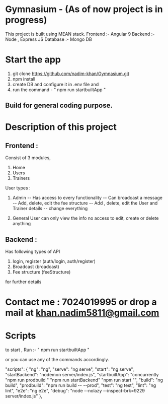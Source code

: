 # Gymnasium - (As of now project is in progress)

This project is built using MEAN stack.
Frontend :- Angular 9
Backend :- Node , Express JS
Database :- Mongo DB

# Start the app
1. git clone https://github.com/nadim-khan/Gymnasium.git
2. npm install
3. create DB and configure it in .env file and 
4. run the command - " npm run startbuiltApp "

## Build for general coding purpose.

# Description of this project

## Frontend : 
Consist of 3 modules,
1. Home 
2. Users
3. Trainers

User types :
1. Admin
-- Has access to every functionality
-- Can broadcast a message
-- Add, delete, edit the fee structure
-- Add , delete, edit the User and Trainer details
-- change everything

2. General User
can only view the info
no access to edit, create or delete anything

## Backend : 
Has following types of API
1. login, register (auth/login, auth/register)
2. Broadcast (broadcast)
3. Fee structure (feeStructure)

for further details 

# Contact me : 7024019995 or drop a mail at khan.nadim5811@gmail.com

# Scripts
 
 to start , Run :- " npm run startbuiltApp "
 
 or you can use any of the commands accordingly.
 
 "scripts": {
        "ng": "ng",
        "serve": "ng serve",
        "start": "ng serve",
        "startBackend": "nodemon server/index.js",
        "startbuiltApp": "concurrently \"npm run prodbuild \" \"npm run startBackend\" \"npm run start \"",
        "build": "ng build",
        "prodbuild": "npm run build -- --prod",
        "test": "ng test",
        "lint": "ng lint",
        "e2e": "ng e2e",
        "debug": "node --nolazy --inspect-brk=9229 server/index.js"
    },



